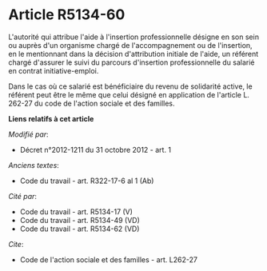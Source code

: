 # Article R5134-60

L'autorité qui attribue l'aide à l'insertion professionnelle désigne en son sein ou auprès d'un organisme chargé de
l'accompagnement ou de l'insertion, en le mentionnant dans la décision d'attribution initiale de l'aide, un référent chargé
d'assurer le suivi du parcours d'insertion professionnelle du salarié en contrat initiative-emploi. 

Dans le cas où ce salarié est bénéficiaire du revenu de solidarité active, le référent peut être le même que celui désigné en
application de l'article L. 262-27 du code de l'action sociale et des familles.

**Liens relatifs à cet article**

_Modifié par_:

  - Décret n°2012-1211 du 31 octobre 2012 - art. 1

_Anciens textes_:

  - Code du travail - art. R322-17-6 al 1 (Ab)

_Cité par_:

  - Code du travail - art. R5134-17 (V)
  - Code du travail - art. R5134-49 (VD)
  - Code du travail - art. R5134-62 (VD)

_Cite_:

  - Code de l'action sociale et des familles - art. L262-27
